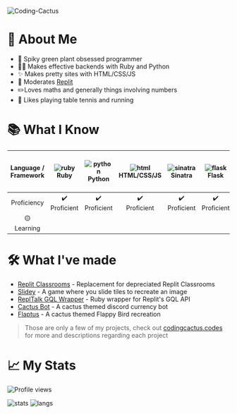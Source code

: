 ![Coding-Cactus](https://user-images.githubusercontent.com/65423356/136670915-e2afd18d-5a41-45c1-9fb6-760c89e09e65.png)


# 📝 About Me
+ 🌵 Spiky green plant obsessed programmer
+ 👨‍💻 Makes effective backends with Ruby and Python
+ ✨ Makes pretty sites with HTML/CSS/JS
+ 🔨 Moderates [Replit](https://replit.com)
+ ✏️Loves maths and generally things involving numbers
+ 🏓 Likes playing table tennis and running

# 📚 What I Know

| Language / Framework | ![ruby](https://user-images.githubusercontent.com/65423356/136672003-6b690eaa-f892-4dfa-85e0-4f4d966ea22a.png)<br> Ruby | ![python](https://user-images.githubusercontent.com/65423356/136672052-498717b0-5b3e-47f4-b042-ad03e6d35423.png)<br> Python | ![html](https://user-images.githubusercontent.com/65423356/136672250-a2f13be5-30b3-405f-9083-237c4099b5a3.png)<br> HTML/CSS/JS | ![sinatra](https://user-images.githubusercontent.com/65423356/136672074-e8aec8d1-c811-451e-bbf6-88696f78d1d1.png)<br> Sinatra | ![flask](https://user-images.githubusercontent.com/65423356/136672136-e5303266-485b-4e1b-9622-1edb719c893d.png)<br> Flask | ![mongoDB](https://raw.githubusercontent.com/devicons/devicon/master/icons/mongodb/mongodb-original-wordmark.svg)<br> MongoDB | ![gosu](https://user-images.githubusercontent.com/65423356/136672428-a61a3f4f-dbb7-490e-bbb4-30de730b068e.png)<br> Gosu | ![rails](https://user-images.githubusercontent.com/65423356/136672461-1bcda145-4974-4acf-bdfa-1ddd65ebcf78.png)<br> Rails |
|:-----------:|:---------------:|:----------------:|:---------------:|:---------------:|:----------------:|:---------------:|:------------:|:-------------:|
| Proficiency | ✔️ <br> Proficient | ✔️ <br> Proficient | ✔️ <br> Proficient | ✔️ <br> Proficient | ✔️ <br> Proficient | ✔️ <br> Proficient | ✔️ <br> Proficient | 
🟡 <br> Learning |

# 🛠️ What I've made
- [Replit Classrooms](https://github.com/Coding-Cactus/classrooms) - Replacement for depreciated Replit Classrooms
- [Slidey](https://github.com/Coding-Cactus/slidey) - A game where you slide tiles to recreate an image
- [ReplTalk GQL Wrapper](https://github.com/Coding-Cactus/repltalk) - Ruby wrapper for Replit's GQL API
- [Cactus Bot](https://github.com/Coding-Cactus/Cactus-Bot) - A cactus themed discord currency bot
- [Flaptus](https://github.com/Coding-Cactus/Flaptus) - A cactus themed Flappy Bird recreation

> Those are only a few of my projects, check out [codingcactus.codes](https://codingcactus.codes) for more and descriptions regarding each project


# 📈 My Stats

![Profile views](https://gpvc.arturio.dev/Coding-Cactus)

![stats](https://github-readme-stats.vercel.app/api?username=coding-cactus&count_private=true&theme=chartreuse-dark&show_icons=true&include_all_commits=true)
![langs](https://github-readme-stats.vercel.app/api/top-langs/?username=coding-cactus&layout=compact&theme=chartreuse-dark)
